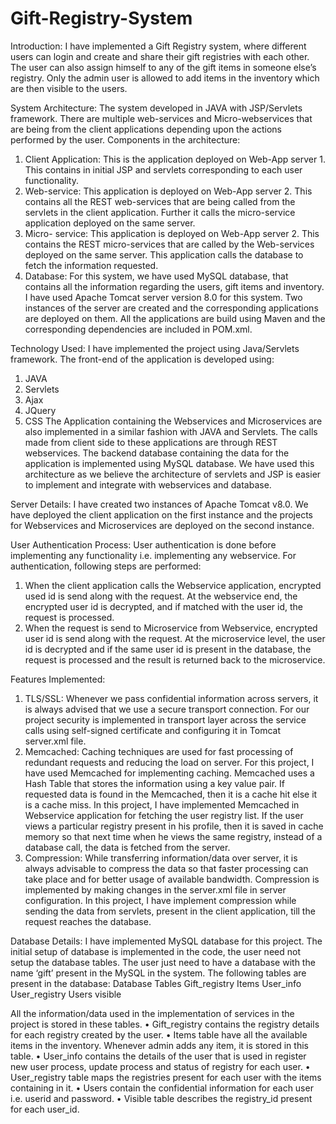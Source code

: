 # Gift-Registry-System

Introduction:
I have implemented a Gift Registry system, where different users can login and create and share their gift registries with each other. The user can also assign himself to any of the gift items in someone else’s registry. Only the admin user is allowed to add items in the inventory which are then visible to the users.

System Architecture:
The system developed in JAVA with JSP/Servlets framework. There are multiple web-services and Micro-webservices that are being from the client applications depending upon the actions performed by the user.
Components in the architecture:
1. Client Application: This is the application deployed on Web-App server 1. This contains in initial JSP and servlets corresponding to each user functionality.
2. Web-service: This application is deployed on Web-App server 2. This contains all the REST web-services that are being called from the servlets in the client application. Further it calls the micro-service application deployed on the same server.
3. Micro- service: This application is deployed on Web-App server 2. This contains the REST micro-services that are called by the Web-services deployed on the same server. This application calls the database to fetch the information requested.
4. Database: For this system, we have used MySQL database, that contains all the information regarding the users, gift items and inventory.
I have used Apache Tomcat server version 8.0 for this system. Two instances of the server are created and the corresponding applications are deployed on them.
All the applications are build using Maven and the corresponding dependencies are included in POM.xml.

Technology Used:
I have implemented the project using Java/Servlets framework. The front-end of the application is developed using:
1. JAVA
2. Servlets
3. Ajax
4. JQuery
5. CSS
The Application containing the Webservices and Microservices are also implemented in a similar fashion with JAVA and Servlets. The calls made from client side to these applications are through REST webservices.
The backend database containing the data for the application is implemented using MySQL database. We have used this architecture as we believe the architecture of servlets and JSP is easier to implement and integrate with webservices and database.

Server Details:
I have created two instances of Apache Tomcat v8.0. We have deployed the client application on the first instance and the projects for Webservices and Microservices are deployed on the second instance.

User Authentication Process:
User authentication is done before implementing any functionality i.e. implementing any webservice. For authentication, following steps are performed:
1. When the client application calls the Webservice application, encrypted used id is send along with the request. At the webservice end, the encrypted user id is decrypted, and if matched with the user id, the request is processed.
2. When the request is send to Microservice from Webservice, encrypted user id is send along with the request. At the microservice level, the user id is decrypted and if the same user id is present in the database, the request is processed and the result is returned back to the microservice.


Features Implemented:
1. TLS/SSL: Whenever we pass confidential information across servers, it is always advised that we use a secure transport connection. For our project security is implemented in transport layer across the service calls using self-signed certificate and configuring it in Tomcat server.xml file.
2. Memcached: Caching techniques are used for fast processing of redundant requests and reducing the load on server. For this project, I have used Memcached for implementing caching. Memcached uses a Hash Table that stores the information using a key value pair. If requested data is found in the Memcached, then it is a cache hit else it is a cache miss.
In this project, I have implemented Memcached in Webservice application for fetching the user registry list. If the user views a particular registry present in his profile, then it is saved in cache memory so that next time when he views the same registry, instead of a database call, the data is fetched from the server.
3. Compression: While transferring information/data over server, it is always advisable to compress the data so that faster processing can take place and for better usage of available bandwidth. Compression is implemented by making changes in the server.xml file in server configuration.
In this project, I have implement compression while sending the data from servlets, present in the client application, till the request reaches the database.


Database Details:
I have implemented MySQL database for this project. The initial setup of database is implemented in the code, the user need not setup the database tables. The user just need to have a database with the name ‘gift’ present in the MySQL in the system. The following tables are present in the database:
Database Tables
Gift_registry
Items
User_info
User_registry
Users
visible

All the information/data used in the implementation of services in the project is stored in these tables.
• Gift_registry contains the registry details for each registry created by the user.
• Items table have all the available items in the inventory. Whenever admin adds any item, it is stored in this table.
• User_info contains the details of the user that is used in register new user process, update process and status of registry for each user.
• User_registry table maps the registries present for each user with the items containing in it.
• Users contain the confidential information for each user i.e. userid and password.
• Visible table describes the registry_id present for each user_id.
